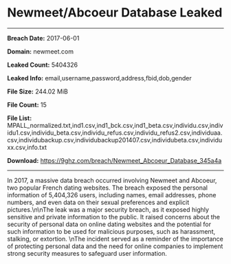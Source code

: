 # Newmeet/Abcoeur Database Leaked

------------
**Breach Date:** 2017-06-01

**Domain:** newmeet.com

**Leaked Count:** 5404326

**Leaked Info:** email,username,password,address,fbid,dob,gender

**File Size:** 244.02 MiB

**File Count:** 15

**File List:** MPALL_normalized.txt,ind1.csv,ind1_bck.csv,ind1_beta.csv,individu.csv,individu1.csv,individu_beta.csv,individu_refus.csv,individu_refus2.csv,individuaa.csv,individubackup.csv,individubackup201407.csv,individubeta.csv,individuxx.csv,info.txt

**Download:** https://9ghz.com/breach/Newmeet_Abcoeur_Database_345a4a

------------
In 2017, a massive data breach occurred involving Newmeet and Abcoeur, two popular French dating websites. The breach exposed the personal information of 5,404,326 users, including names, email addresses, phone numbers, and even data on their sexual preferences and explicit pictures.\n\nThe leak was a major security breach, as it exposed highly sensitive and private information to the public. It raised concerns about the security of personal data on online dating websites and the potential for such information to be used for malicious purposes, such as harassment, stalking, or extortion. \nThe incident served as a reminder of the importance of protecting personal data and the need for online companies to implement strong security measures to safeguard user information.
